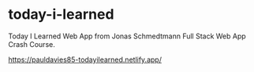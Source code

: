 # today-i-learned

Today I Learned Web App from Jonas Schmedtmann Full Stack Web App Crash Course.

https://pauldavies85-todayilearned.netlify.app/
